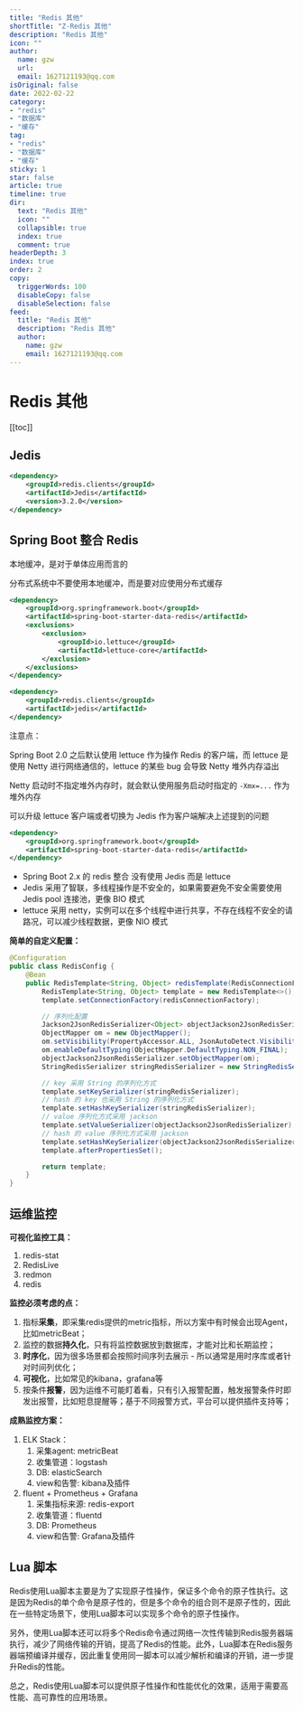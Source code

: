 ```yaml
---
title: "Redis 其他"
shortTitle: "Z-Redis 其他"
description: "Redis 其他"
icon: ""
author: 
  name: gzw
  url: 
  email: 1627121193@qq.com
isOriginal: false
date: 2022-02-22
category: 
- "redis"
- "数据库"
- "缓存"
tag:
- "redis"
- "数据库"
- "缓存"
sticky: 1
star: false
article: true
timeline: true
dir:
  text: "Redis 其他"
  icon: ""
  collapsible: true
  index: true
  comment: true
headerDepth: 3
index: true
order: 2
copy:
  triggerWords: 100
  disableCopy: false
  disableSelection: false
feed:
  title: "Redis 其他"
  description: "Redis 其他"
  author:
    name: gzw
    email: 1627121193@qq.com
---
```



# Redis 其他


[[toc]]


## Jedis

```xml
<dependency>
    <groupId>redis.clients</groupId>
    <artifactId>Jedis</artifactId>
    <version>3.2.0</version>
</dependency>
```



## Spring Boot 整合 Redis

本地缓冲，是对于单体应用而言的

分布式系统中不要使用本地缓冲，而是要对应使用分布式缓存



```xml
<dependency>
    <groupId>org.springframework.boot</groupId>
    <artifactId>spring-boot-starter-data-redis</artifactId>
    <exclusions>
        <exclusion>
            <groupId>io.lettuce</groupId>
            <artifactId>lettuce-core</artifactId>
        </exclusion>
    </exclusions>
</dependency>

<dependency>
    <groupId>redis.clients</groupId>
    <artifactId>jedis</artifactId>
</dependency>
```


注意点：

Spring Boot 2.0 之后默认使用 lettuce 作为操作 Redis 的客户端，而 lettuce 是使用 Netty 进行网络通信的，lettuce 的某些 bug 会导致 Netty 堆外内存溢出

Netty 启动时不指定堆外内存时，就会默认使用服务启动时指定的 `-Xmx=...` 作为堆外内存

可以升级 lettuce 客户端或者切换为 Jedis 作为客户端解决上述提到的问题




```xml
<dependency>
    <groupId>org.springframework.boot</groupId>
    <artifactId>spring-boot-starter-data-redis</artifactId>
</dependency>
```

- Spring Boot 2.x 的 redis 整合 没有使用 Jedis 而是 lettuce
- Jedis 采用了智联，多线程操作是不安全的，如果需要避免不安全需要使用 Jedis pool 连接池，更像 BIO 模式
- lettuce 采用 netty，实例可以在多个线程中进行共享，不存在线程不安全的请路况，可以减少线程数据，更像 NIO 模式

**简单的自定义配置：**

```java
@Configuration
public class RedisConfig {
    @Bean
    public RedisTemplate<String, Object> redisTemplate(RedisConnectionFactory redisConnectionFactory) throws UnknownHostException {
        RedisTemplate<String, Object> template = new RedisTemplate<>();
        template.setConnectionFactory(redisConnectionFactory);

        // 序列化配置
        Jackson2JsonRedisSerializer<Object> objectJackson2JsonRedisSerializer = new Jackson2JsonRedisSerializer<>(Object.class);
        ObjectMapper om = new ObjectMapper();
        om.setVisibility(PropertyAccessor.ALL, JsonAutoDetect.Visibility.ANY);
        om.enableDefaultTyping(ObjectMapper.DefaultTyping.NON_FINAL);
        objectJackson2JsonRedisSerializer.setObjectMapper(om);
        StringRedisSerializer stringRedisSerializer = new StringRedisSerializer();

        // key 采用 String 的序列化方式
        template.setKeySerializer(stringRedisSerializer);
        // hash 的 key 也采用 String 的序列化方式
        template.setHashKeySerializer(stringRedisSerializer);
        // value 序列化方式采用 jackson
        template.setValueSerializer(objectJackson2JsonRedisSerializer);
        // hash 的 value 序列化方式采用 jackson
        template.setHashKeySerializer(objectJackson2JsonRedisSerializer);
        template.afterPropertiesSet();

        return template;
    }
}
```



## 运维监控

**可视化监控工具：**

1. redis-stat
2. RedisLive
3. redmon
4. redis

**监控必须考虑的点：**

1. 指标**采集**，即采集redis提供的metric指标，所以方案中有时候会出现Agent，比如metricBeat；
2. 监控的数据**持久化**，只有将监控数据放到数据库，才能对比和长期监控；
3. **时序化**，因为很多场景都会按照时间序列去展示 - 所以通常是用时序库或者针对时间列优化；
4. **可视化**，比如常见的kibana，grafana等
5. 按条件**报警**，因为运维不可能盯着看，只有引入报警配置，触发报警条件时即发出报警，比如短息提醒等；基于不同报警方式，平台可以提供插件支持等；

**成熟监控方案：**

1. ELK Stack：
   1. 采集agent: metricBeat
   2. 收集管道：logstash
   3. DB: elasticSearch
   4. view和告警: kibana及插件
2. fluent + Prometheus + Grafana
   1. 采集指标来源: redis-export
   2. 收集管道：fluentd
   3. DB: Prometheus
   4. view和告警: Grafana及插件





## Lua 脚本

Redis使用Lua脚本主要是为了实现原子性操作，保证多个命令的原子性执行。这是因为Redis的单个命令是原子性的，但是多个命令的组合则不是原子性的，因此在一些特定场景下，使用Lua脚本可以实现多个命令的原子性操作。

另外，使用Lua脚本还可以将多个Redis命令通过网络一次性传输到Redis服务器端执行，减少了网络传输的开销，提高了Redis的性能。此外，Lua脚本在Redis服务器端预编译并缓存，因此重复使用同一脚本可以减少解析和编译的开销，进一步提升Redis的性能。

总之，Redis使用Lua脚本可以提供原子性操作和性能优化的效果，适用于需要高性能、高可靠性的应用场景。